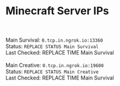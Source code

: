 
# Minecraft Server IPs

</br></br>Main Survival: `0.tcp.in.ngrok.io:13360` </br> Status: `REPLACE STATUS Main Survival` </br> Last Checked: REPLACE TIME Main Survival
</br></br>Main Creative: `0.tcp.in.ngrok.io:19600` </br> Status: `REPLACE STATUS Main Creative` </br> Last Checked: REPLACE TIME Main Survival
